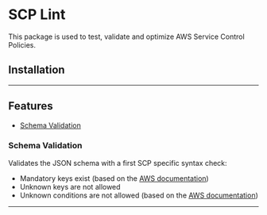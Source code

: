 # SCP Lint

This package is used to test, validate and optimize AWS Service Control
Policies.

## Installation

---

## Features

- [Schema Validation](#schema-validation)

### Schema Validation

Validates the JSON schema with a first SCP specific syntax check:

- Mandatory keys exist (based on the [AWS documentation](https://docs.aws.amazon.com/organizations/latest/userguide/orgs_reference_scp-syntax.html))
- Unknown keys are not allowed
- Unknown conditions are not allowed (based on the [AWS documentation](https://docs.aws.amazon.com/IAM/latest/UserGuide/reference_policies_elements_condition_operators.html))

---
